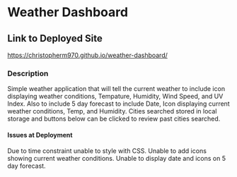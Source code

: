 # Weather Dashboard

## Link to Deployed Site
https://christopherm970.github.io/weather-dashboard/

### Description
Simple weather application that will tell the current weather to include icon displaying weather conditions, Tempature, Humidity, Wind Speed, and UV Index. Also to include 5 day forecast to include Date, Icon displaying current weather conditions, Temp, and Humidity. Cities searched stored in local storage and buttons below can be clicked to review past cities searched.

#### Issues at Deployment
Due to time constraint unable to style with CSS.
Unable to add icons showing current weather conditions.
Unable to display date and icons on 5 day forecast.